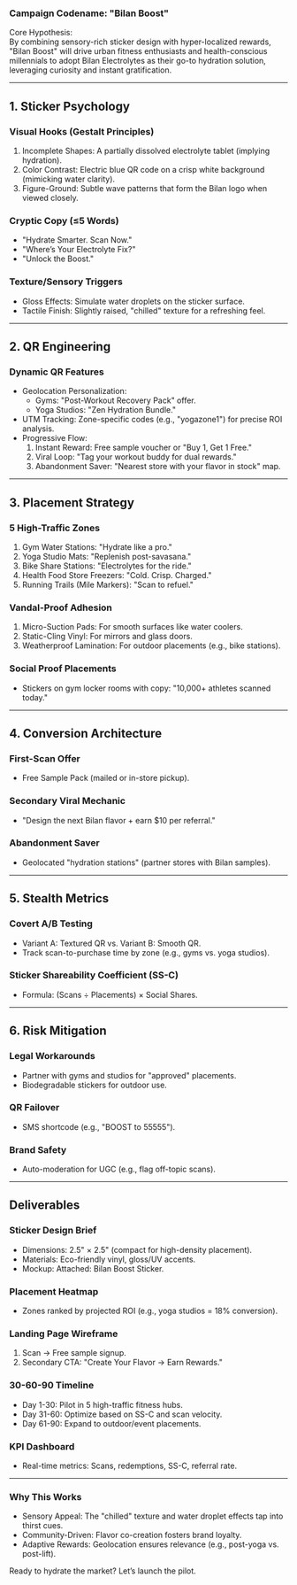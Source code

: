 ### Campaign Codename: "Bilan Boost"  
Core Hypothesis:  
By combining sensory-rich sticker design with hyper-localized rewards, "Bilan Boost" will drive urban fitness enthusiasts and health-conscious millennials to adopt Bilan Electrolytes as their go-to hydration solution, leveraging curiosity and instant gratification.  

---

## 1. Sticker Psychology  
### Visual Hooks (Gestalt Principles)  
1. Incomplete Shapes: A partially dissolved electrolyte tablet (implying hydration).  
2. Color Contrast: Electric blue QR code on a crisp white background (mimicking water clarity).  
3. Figure-Ground: Subtle wave patterns that form the Bilan logo when viewed closely.  

### Cryptic Copy (≤5 Words)  
- "Hydrate Smarter. Scan Now."  
- "Where’s Your Electrolyte Fix?"  
- "Unlock the Boost."  

### Texture/Sensory Triggers  
- Gloss Effects: Simulate water droplets on the sticker surface.  
- Tactile Finish: Slightly raised, "chilled" texture for a refreshing feel.  

---

## 2. QR Engineering  
### Dynamic QR Features  
- Geolocation Personalization:  
  - Gyms: "Post-Workout Recovery Pack" offer.  
  - Yoga Studios: "Zen Hydration Bundle."  
- UTM Tracking: Zone-specific codes (e.g., "yogazone1") for precise ROI analysis.  
- Progressive Flow:  
  1. Instant Reward: Free sample voucher or "Buy 1, Get 1 Free."  
  2. Viral Loop: "Tag your workout buddy for dual rewards."  
  3. Abandonment Saver: "Nearest store with your flavor in stock" map.  

---

## 3. Placement Strategy  
### 5 High-Traffic Zones  
1. Gym Water Stations: "Hydrate like a pro."  
2. Yoga Studio Mats: "Replenish post-savasana."  
3. Bike Share Stations: "Electrolytes for the ride."  
4. Health Food Store Freezers: "Cold. Crisp. Charged."  
5. Running Trails (Mile Markers): "Scan to refuel."  

### Vandal-Proof Adhesion  
1. Micro-Suction Pads: For smooth surfaces like water coolers.  
2. Static-Cling Vinyl: For mirrors and glass doors.  
3. Weatherproof Lamination: For outdoor placements (e.g., bike stations).  

### Social Proof Placements  
- Stickers on gym locker rooms with copy: "10,000+ athletes scanned today."  

---

## 4. Conversion Architecture  
### First-Scan Offer  
- Free Sample Pack (mailed or in-store pickup).  

### Secondary Viral Mechanic  
- "Design the next Bilan flavor + earn $10 per referral."  

### Abandonment Saver  
- Geolocated "hydration stations" (partner stores with Bilan samples).  

---

## 5. Stealth Metrics  
### Covert A/B Testing  
- Variant A: Textured QR vs. Variant B: Smooth QR.  
- Track scan-to-purchase time by zone (e.g., gyms vs. yoga studios).  

### Sticker Shareability Coefficient (SS-C)  
- Formula: (Scans ÷ Placements) × Social Shares.  

---

## 6. Risk Mitigation  
### Legal Workarounds  
- Partner with gyms and studios for "approved" placements.  
- Biodegradable stickers for outdoor use.  

### QR Failover  
- SMS shortcode (e.g., "BOOST to 55555").  

### Brand Safety  
- Auto-moderation for UGC (e.g., flag off-topic scans).  

---

## Deliverables  
### Sticker Design Brief  
- Dimensions: 2.5" × 2.5" (compact for high-density placement).  
- Materials: Eco-friendly vinyl, gloss/UV accents.  
- Mockup: Attached: Bilan Boost Sticker.  

### Placement Heatmap  
- Zones ranked by projected ROI (e.g., yoga studios = 18% conversion).  

### Landing Page Wireframe  
1. Scan → Free sample signup.  
2. Secondary CTA: "Create Your Flavor → Earn Rewards."  

### 30-60-90 Timeline  
- Day 1-30: Pilot in 5 high-traffic fitness hubs.  
- Day 31-60: Optimize based on SS-C and scan velocity.  
- Day 61-90: Expand to outdoor/event placements.  

### KPI Dashboard  
- Real-time metrics: Scans, redemptions, SS-C, referral rate.  

---

### Why This Works  
- Sensory Appeal: The "chilled" texture and water droplet effects tap into thirst cues.  
- Community-Driven: Flavor co-creation fosters brand loyalty.  
- Adaptive Rewards: Geolocation ensures relevance (e.g., post-yoga vs. post-lift).  

Ready to hydrate the market? Let’s launch the pilot.